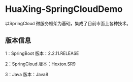 # HuaXing-SpringCloudDemo
以SpringCloud 微服务框架为基础，集成了目前市面上各种技术。
## 版本信息
1：SpringBoot  版本：2.2.11.RELEASE

2：SpringCloud 版本：Hoxton.SR9

3：Java        版本：Java8